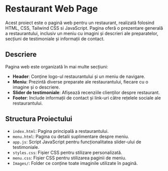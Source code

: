 # Restaurant Web Page

Acest proiect este o pagină web pentru un restaurant, realizată folosind HTML, CSS, Tailwind CSS si JavaScript. Pagina oferă o prezentare generală a restaurantului, inclusiv un meniu cu imagini și descrieri ale preparatelor, secțiuni de testimoniale și informații de contact.

## Descriere

Pagina web este organizată în mai multe secțiuni:
- **Header**: Conține logo-ul restaurantului și un meniu de navigare.
- **Meniu**: Prezintă diverse preparate ale restaurantului, fiecare cu o imagine și o descriere.
- **Slider de testimoniale**: Afișează recenziile clienților despre restaurant.
- **Footer**: Include informații de contact și link-uri către rețelele sociale ale restaurantului.

## Structura Proiectului

- `index.html`: Pagina principală a restaurantului.
- `menu.html`: Pagina cu detalii suplimentare despre meniu.
- `app.js`: Script JavaScript pentru funcționalitatea slider-ului de testimoniale.
- `styles.css`: Fișier CSS pentru stilizare personalizată.
- `menu.css`: Fișier CSS pentru stilizarea paginii de meniu.
- `Images/`: Folder ce conține toate imaginile utilizate în pagină.
